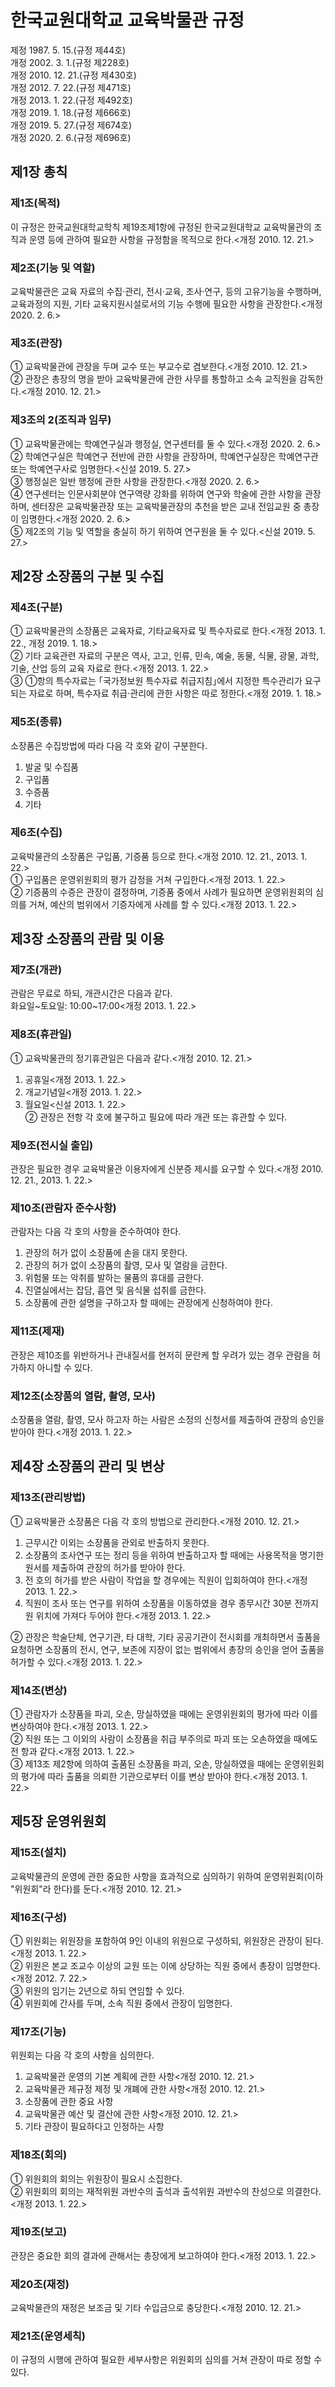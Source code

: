 # 한국교원대학교 교육박물관 규정

제정 1987. 5. 15.(규정 제44호)  
개정 2002. 3. 1.(규정 제228호)  
개정 2010. 12. 21.(규정 제430호)  
개정 2012. 7. 22.(규정 제471호)  
개정 2013. 1. 22.(규정 제492호)  
개정 2019. 1. 18.(규정 제666호)  
개정 2019. 5. 27.(규정 제674호)  
개정 2020. 2. 6.(규정 제696호)

## 제1장 총칙

### 제1조(목적)

이 규정은 한국교원대학교학칙 제19조제1항에 규정된 한국교원대학교 교육박물관의 조직과 운영 등에 관하여 필요한 사항을 규정함을 목적으로 한다.<개정 2010. 12. 21.>

### 제2조(기능 및 역할)

교육박물관은 교육 자료의 수집‧관리, 전시‧교육, 조사‧연구, 등의 고유기능을 수행하며, 교육과정의 지원, 기타 교육지원시설로서의 기능 수행에 필요한 사항을 관장한다.<개정 2020. 2. 6.>

### 제3조(관장)

① 교육박물관에 관장을 두며 교수 또는 부교수로 겸보한다.<개정 2010. 12. 21.>  
② 관장은 총장의 명을 받아 교육박물관에 관한 사무를 통할하고 소속 교직원을 감독한다.<개정 2010. 12. 21.>

### 제3조의 2(조직과 임무)

① 교육박물관에는 학예연구실과 행정실, 연구센터를 둘 수 있다.<개정 2020. 2. 6.>  
② 학예연구실은 학예연구 전반에 관한 사항을 관장하며, 학예연구실장은 학예연구관 또는 학예연구사로 임명한다.<신설 2019. 5. 27.>  
③ 행정실은 일반 행정에 관한 사항을 관장한다.<개정 2020. 2. 6.>  
④ 연구센터는 인문사회분야 연구역량 강화를 위하여 연구와 학술에 관한 사항을 관장하며, 센터장은 교육박물관장 또는 교육박물관장의 추천을 받은 교내 전임교원 중 총장이 임명한다.<개정 2020. 2. 6.>  
⑤ 제2조의 기능 및 역할을 충실히 하기 위하여 연구원을 둘 수 있다.<신설 2019. 5. 27.>

## 제2장 소장품의 구분 및 수집

### 제4조(구분)

① 교육박물관의 소장품은 교육자료, 기타교육자료 및 특수자료로 한다.<개정 2013. 1. 22., 개정 2019. 1. 18.>  
② 기타 교육관련 자료의 구분은 역사, 고고, 인류, 민속, 예술, 동물, 식물, 광물, 과학, 기술, 산업 등의 교육 자료로 한다.<개정 2013. 1. 22.>  
③ ①항의 특수자료는 ｢국가정보원 특수자료 취급지침｣에서 지정한 특수관리가 요구되는 자료로 하며, 특수자료 취급‧관리에 관한 사항은 따로 정한다.<개정 2019. 1. 18.>

### 제5조(종류)

소장품은 수집방법에 따라 다음 각 호와 같이 구분한다.

1. 발굴 및 수집품
2. 구입품
3. 수증품
4. 기타

### 제6조(수집)

교육박물관의 소장품은 구입품, 기증품 등으로 한다.<개정 2010. 12. 21., 2013. 1. 22.>  
① 구입품은 운영위원회의 평가 감정을 거쳐 구입한다.<개정 2013. 1. 22.>  
② 기증품의 수증은 관장이 결정하며, 기증품 중에서 사례가 필요하면 운영위원회의 심의를 거쳐, 예산의 범위에서 기증자에게 사례를 할 수 있다.<개정 2013. 1. 22.>

## 제3장 소장품의 관람 및 이용

### 제7조(개관)

관람은 무료로 하되, 개관시간은 다음과 같다.  
화요일~토요일: 10:00~17:00<개정 2013. 1. 22.>

### 제8조(휴관일)

① 교육박물관의 정기휴관일은 다음과 같다.<개정 2010. 12. 21.>

1. 공휴일<개정 2013. 1. 22.>
2. 개교기념일<개정 2013. 1. 22.>
3. 월요일<신설 2013. 1. 22.>  
   ② 관장은 전항 각 호에 불구하고 필요에 따라 개관 또는 휴관할 수 있다.

### 제9조(전시실 출입)

관장은 필요한 경우 교육박물관 이용자에게 신분증 제시를 요구할 수 있다.<개정 2010. 12. 21., 2013. 1. 22.>

### 제10조(관람자 준수사항)

관람자는 다음 각 호의 사항을 준수하여야 한다.

1. 관장의 허가 없이 소장품에 손을 대지 못한다.
2. 관장의 허가 없이 소장품의 촬영, 모사 및 열람을 금한다.
3. 위험물 또는 악취를 발하는 물품의 휴대를 금한다.
4. 진열실에서는 잡담, 흡연 및 음식물 섭취를 금한다.
5. 소장품에 관한 설명을 구하고자 할 때에는 관장에게 신청하여야 한다.

### 제11조(제재)

관장은 제10조를 위반하거나 관내질서를 현저히 문란케 할 우려가 있는 경우 관람을 허가하지 아니할 수 있다.

### 제12조(소장품의 열람, 촬영, 모사)

소장품을 열람, 촬영, 모사 하고자 하는 사람은 소정의 신청서를 제출하여 관장의 승인을 받아야 한다.<개정 2013. 1. 22.>

## 제4장 소장품의 관리 및 변상

### 제13조(관리방법)

① 교육박물관 소장품은 다음 각 호의 방법으로 관리한다.<개정 2010. 12. 21.>

1. 근무시간 이외는 소장품을 관외로 반출하지 못한다.
2. 소장품의 조사연구 또는 정리 등을 위하여 반출하고자 할 때에는 사용목적을 명기한 원서를 제출하여 관장의 허가를 받아야 한다.
3. 전 호의 허가를 받은 사람이 작업을 할 경우에는 직원이 입회하여야 한다.<개정 2013. 1. 22.>
4. 직원이 조사 또는 연구를 위하여 소장품을 이동하였을 경우 종무시간 30분 전까지 원 위치에 가져다 두어야 한다.<개정 2013. 1. 22.>

② 관장은 학술단체, 연구기관, 타 대학, 기타 공공기관이 전시회를 개최하면서 출품을 요청하면 소장품의 전시, 연구, 보존에 지장이 없는 범위에서 총장의 승인을 얻어 출품을 허가할 수 있다.<개정 2013. 1. 22.>

### 제14조(변상)

① 관람자가 소장품을 파괴, 오손, 망실하였을 때에는 운영위원회의 평가에 따라 이를 변상하여야 한다.<개정 2013. 1. 22.>  
② 직원 또는 그 이외의 사람이 소장품을 취급 부주의로 파괴 또는 오손하였을 때에도 전 항과 같다.<개정 2013. 1. 22.>  
③ 제13조 제2항에 의하여 출품된 소장품을 파괴, 오손, 망실하였을 때에는 운영위원회의 평가에 따라 출품을 의뢰한 기관으로부터 이를 변상 받아야 한다.<개정 2013. 1. 22.>

## 제5장 운영위원회

### 제15조(설치)

교육박물관의 운영에 관한 중요한 사항을 효과적으로 심의하기 위하여 운영위원회(이하 "위원회"라 한다)를 둔다.<개정 2010. 12. 21.>

### 제16조(구성)

① 위원회는 위원장을 포함하여 9인 이내의 위원으로 구성하되, 위원장은 관장이 된다.<개정 2013. 1. 22.>  
② 위원은 본교 조교수 이상의 교원 또는 이에 상당하는 직원 중에서 총장이 임명한다.<개정 2012. 7. 22.>  
③ 위원의 임기는 2년으로 하되 연임할 수 있다.  
④ 위원회에 간사를 두며, 소속 직원 중에서 관장이 임명한다.

### 제17조(기능)

위원회는 다음 각 호의 사항을 심의한다.

1. 교육박물관 운영의 기본 계획에 관한 사항<개정 2010. 12. 21.>
2. 교육박물관 제규정 제정 및 개폐에 관한 사항<개정 2010. 12. 21.>
3. 소장품에 관한 중요 사항
4. 교육박물관 예산 및 결산에 관한 사항<개정 2010. 12. 21.>
5. 기타 관장이 필요하다고 인정하는 사항

### 제18조(회의)

① 위원회의 회의는 위원장이 필요시 소집한다.  
② 위원회의 회의는 재적위원 과반수의 출석과 출석위원 과반수의 찬성으로 의결한다.<개정 2013. 1. 22.>

### 제19조(보고)

관장은 중요한 회의 결과에 관해서는 총장에게 보고하여야 한다.<개정 2013. 1. 22.>

### 제20조(재정)

교육박물관의 재정은 보조금 및 기타 수입금으로 충당한다.<개정 2010. 12. 21.>

### 제21조(운영세칙)

이 규정의 시행에 관하여 필요한 세부사항은 위원회의 심의를 거쳐 관장이 따로 정할 수 있다.
